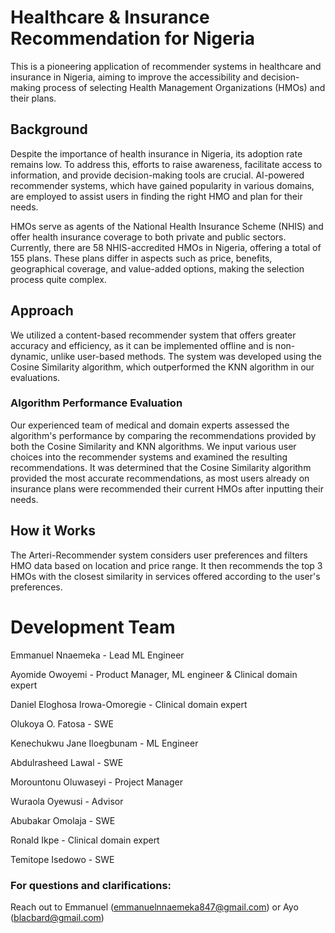 # Healthcare & Insurance Recommendation for Nigeria

This is a pioneering application of recommender systems in healthcare and insurance in Nigeria, aiming to improve the accessibility and decision-making process of selecting Health Management Organizations (HMOs) and their plans.

## Background

Despite the importance of health insurance in Nigeria, its adoption rate remains low. To address this, efforts to raise awareness, facilitate access to information, and provide decision-making tools are crucial. AI-powered recommender systems, which have gained popularity in various domains, are employed to assist users in finding the right HMO and plan for their needs.

HMOs serve as agents of the National Health Insurance Scheme (NHIS) and offer health insurance coverage to both private and public sectors. Currently, there are 58 NHIS-accredited HMOs in Nigeria, offering a total of 155 plans. These plans differ in aspects such as price, benefits, geographical coverage, and value-added options, making the selection process quite complex.

## Approach

We utilized a content-based recommender system that offers greater accuracy and efficiency, as it can be implemented offline and is non-dynamic, unlike user-based methods. The system was developed using the Cosine Similarity algorithm, which outperformed the KNN algorithm in our evaluations.

### Algorithm Performance Evaluation

Our experienced team of medical and domain experts assessed the algorithm's performance by comparing the recommendations provided by both the Cosine Similarity and KNN algorithms. We input various user choices into the recommender systems and examined the resulting recommendations. It was determined that the Cosine Similarity algorithm provided the most accurate recommendations, as most users already on insurance plans were recommended their current HMOs after inputting their needs.

## How it Works

The Arteri-Recommender system considers user preferences and filters HMO data based on location and price range. It then recommends the top 3 HMOs with the closest similarity in services offered according to the user's preferences.




# Development Team 
Emmanuel Nnaemeka - Lead ML Engineer 

Ayomide Owoyemi - Product Manager, ML engineer & Clinical domain expert

Daniel Eloghosa Irowa-Omoregie - Clinical domain expert

Olukoya O. Fatosa - SWE

Kenechukwu Jane Iloegbunam - ML Engineer

Abdulrasheed Lawal - SWE

Morountonu Oluwaseyi - Project Manager

Wuraola Oyewusi - Advisor

Abubakar Omolaja - SWE

Ronald Ikpe - Clinical domain expert

Temitope Isedowo - SWE


### For questions and clarifications: 
Reach out to Emmanuel (emmanuelnnaemeka847@gmail.com) or Ayo (blacbard@gmail.com)
